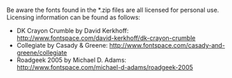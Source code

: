 Be aware the fonts found in the *.zip files are all licensed for personal use. Licensing information can be found as follows:

* DK Crayon Crumble by David Kerkhoff: http://www.fontspace.com/david-kerkhoff/dk-crayon-crumble
* Collegiate by Casady & Greene: http://www.fontspace.com/casady-and-greene/collegiate
* Roadgeek 2005 by Michael D. Adams: http://www.fontspace.com/michael-d-adams/roadgeek-2005
